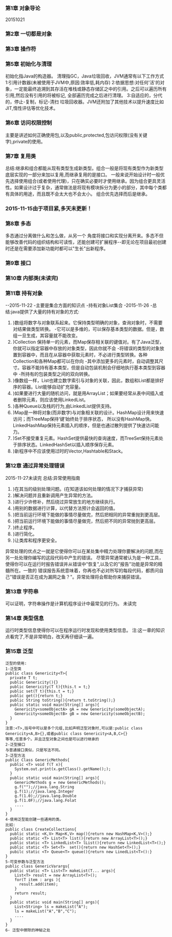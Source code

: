 ### 第1章 对象导论
20151021
### 第2章 一切都是对象   
### 第3章 操作符
### 第5章 初始化与清理
初始化指Java的构造器。
清理指GC，Java垃圾回收，JVM通常有以下工作方式
1:引用计数器(未被使用于JVM中,原因:效率低,耗内存)
2:依据思想:对任何'活'的对象，一定能最终追溯到其存活在堆栈或静态存储区之中的引用。之后可以遍历所有引用,然后没有引用的将被标记,
  全部遍历完成之后进行清理。
3:自适应的，分代的，停止-复制，标记-清扫 垃圾回收器。JVM还附加了其他技术以提升速度比如JIT,惰性评估等优化技术。

### 第6章 访问权限控制 
  主要是讲述如何正确使用包,以及public,protected,包访问权限(没有关键字),private的使用。
### 第7章 复用类
  总结:继承和组合都能从现有类型生成新类型。组合一般是将现有类型作为新类型底层实现的一部分来加以复用,而继承复用的是接口。
  一般来说开始设计时一般优先选择使用组合(或者使用代理)，只在确实必要时才使用继承。因为组合更具灵活性。如果设计过于复杂，通常做法是将现有模块拆分为更小的部分，其中每个类都有具体的用途，而且既不会太大也不会太小。
组合优先选择而后是继承。
  
### 2015-11-15由于项目紧,多天未更新！
### 第8章 多态
  多态通过分离做什么和怎么做，从另一个 角度将接口和实现分离开来。多态不但能够改善代码的组织结构和可读性，还能创建可扩展程序--即无论在项目最初创建时还是在需要添加新功能时都可以"生长"出新程序。
### 第9章 接口
  
### 第10章 内部类(未读完)
### 第11章 持有对象
  --2015-11-22
  -主要是集合方面的知识点
  -持有对象List集合
  -2015-11-26
  -总结:java提供了大量的持有对象的方式:

1.  )数组将数字与对象联系起来。它保持类型明确的对象，查询对象时，不需要对结果做类型转换。
    -它可以是多维的，可以保存基本类型的数据。但是，数组一旦生成，其容量就不能改变。
2. )Collection 保持单一的元素，而Map保存相关联的键值对。有了Java泛型，你就可以指定容器中存放的对象类型，因此你就不会
    -将错误的类型的对象放置到容器中，而且在从容器中获取元素时，不必进行类型转换。各种Collection和各种Map都可以在你向
    -其中添加更多的元素时，自动调整其尺寸。容器不能持有基本类型，但是自动包装机制会仔细地执行基本类型到容器中
    -所持有的包装类型之间的双向转换。
3. )像数组一样，List也建立数字索引与对象的关联，因此，数组和List都是排好序的容器。List能够自动扩充容量。
4. )如果要进行大量的随机访问，就是用ArrayList；如果要经常从表中间插入或者删除元素，则应该使用LinkedList。
5. )各种Queue以及栈的行为,由LinkedList提供支持。
6. )Map是一种将对象(而非数字)与对象相关联的设计。HashMap设计用来快速访问；而TreeMap保持‘键’始终处于排序状态，
    所以没有HashMap快。LinkedHashMap保持元素插入的顺序，但是也通过散列提供了快速访问能力。
7. )Set不接受重复元素。HashSet提供最快的查询速度，而TreeSet保持元素处于排序状态。LinkedHashSet以插入顺序保存元素。
8. )新程序中不应该使用过时的Vector,Hashtable和Stack。
  

### 第12章  通过异常处理错误
 2015-11-27未读完
  总结:异常使用指南

1. )在其当的级别处理问题。(在知道该如何处理的情况下才捕获异常)
2. )解决问题并且重新调用产生异常的方法。
3. )进行少许修补，然后绕过异常放生的地方继续执行。
4. )用别的数据进行计算，以代替方法预计会返回的值。
5. )把当前运行环境下能做的事情尽量做完，然后把相同的异常重抛到更高层。
6. )把当前运行环境下能做的事情尽量做完，然后把不同的异常抛到更高层。
7. )终止程序。
8. )进行简化。
9. )让类库和程序更安全。

异常处理的优点之一就是它使得你可以在某处集中精力处理你要解决的问题,而在另一处处理你编写的这段代码中产生的错误。
尽管异常通常被认为是一种工具，使得你可以在运行时报告错误并从错误中"恢复",以及它的"报告"功能是异常的精髓所在。一致的
错误报告系统意味着，你再也不必对所写的每段代码，都质问自己"错误是否正在成为漏网之鱼？"。异常处理将会帮助你来捕获错误。

### 第13章 字符串
可以证明，字符串操作是计算机程序设计中最常见的行为。
未读完

### 第14章 类型信息
  运行时类型信息使得你可以在程序运行时发现和使用类型信息。
  注:这一章的知识点看完了,不是非常明白，改天再仔细读一遍。

### 第15章 泛型
    泛型的使用:
    1-泛型类
    public class Genericity<T>{
      private T t;
      public Genericity(){}
      public Genericity(T t){this.t = t;}
      public set(T t){this.t = t;}
      public get(){return t;}
      public String toString(){return t.toString();}
      public static void main(String[] args){
        Genericity<someObjectA> gA = new Genericity(someObjectA);
        Genericity<someObjectB> gB = new Genericity(someObjectB);
      }
    }
    注意:<T>,括号中可以是多个元组,比如声明泛型对象时,可以是:public class Genericity<A,B>{},或者public class Genericity<A,B,C>{}
    等等,任意多个。并且泛型对象之间也是可以进行继承的
    2-泛型接口
    与普通接口类似，只是写法不同。
    3-泛型方法
    public Class GenericMethods{
      public <T> void f(T x){
        System.out.print(x.getClass().getName(););
      }
      public static void main(String[] args){
        GenericMethods g = new GenericMethods();
        g.f("");//java.lang.String
        g.f(1);//java.lang.Integer
        g.f(1.0);//java.lang.Double
        g.f(1.0F);//java.lang.Folat
        ....
      }
    }
    4-使用泛型能创建一些通用的类。
    比如:
    public class CreateCollections{
      public static <K,V> Map<K,V> map(){return new HashMap<K,V>();}
      public static <T> List<T> list(){return new ArrayList<T>();}
      public static <T> LinkedList<T> lList(){return new LinkedList<T>();}
      public static <T> Set<T>  set(){return new HashSet<T>();}
      pubilc static <T> Queue<T> queue(){return new LinedList<T>():}
    }
    5-可变参数与泛型方法
    public class GenericVarargs{
      public static <T> List<T> makeList(T... args){ 
        List<T> result = new ArrayList<T>();
        for(T item : args ){
          result.add(item);
        }
        return result;
      }
      public static void main(String[] args){
        List<String> ls = makeList("A");
        ls = makeList("A","B","C");
        ....
      }
    }
    6- 泛型中擦除的神秘之处
  
  
  
  
